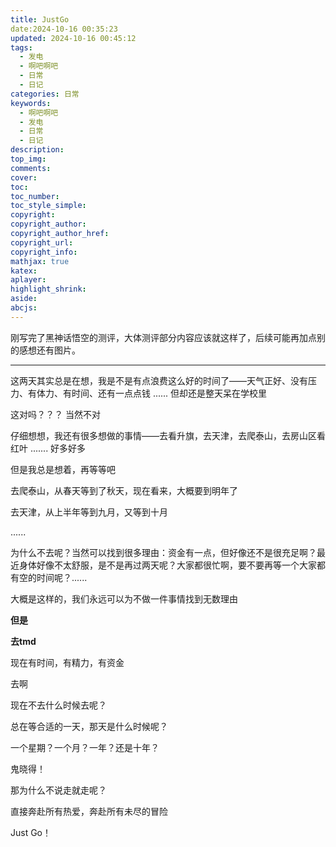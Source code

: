 ```yaml
---
title: JustGo
date:2024-10-16 00:35:23
updated: 2024-10-16 00:45:12
tags:
  - 发电
  - 啊吧啊吧
  - 日常
  - 日记
categories: 日常
keywords:
  - 啊吧啊吧
  - 发电
  - 日常
  - 日记
description: 
top_img:
comments:
cover:
toc:
toc_number:
toc_style_simple:
copyright:
copyright_author:
copyright_author_href:
copyright_url:
copyright_info:
mathjax: true
katex:
aplayer:
highlight_shrink:
aside:
abcjs:
---
```


刚写完了黑神话悟空的测评，大体测评部分内容应该就这样了，后续可能再加点别的感想还有图片。

------

这两天其实总是在想，我是不是有点浪费这么好的时间了——天气正好、没有压力、有体力、有时间、还有一点点钱 ...... 但却还是整天呆在学校里

这对吗？？？ 当然不对

仔细想想，我还有很多想做的事情——去看升旗，去天津，去爬泰山，去房山区看红叶 ....... 好多好多

但是我总是想着，再等等吧

去爬泰山，从春天等到了秋天，现在看来，大概要到明年了

去天津，从上半年等到九月，又等到十月

......

为什么不去呢？当然可以找到很多理由：资金有一点，但好像还不是很充足啊？最近身体好像不太舒服，是不是再过两天呢？大家都很忙啊，要不要再等一个大家都有空的时间呢？......

大概是这样的，我们永远可以为不做一件事情找到无数理由

**但是**

**去tmd**

现在有时间，有精力，有资金

去啊

现在不去什么时候去呢？

总在等合适的一天，那天是什么时候呢？

一个星期？一个月？一年？还是十年？

鬼晓得！

那为什么不说走就走呢？

直接奔赴所有热爱，奔赴所有未尽的冒险

Just Go！

